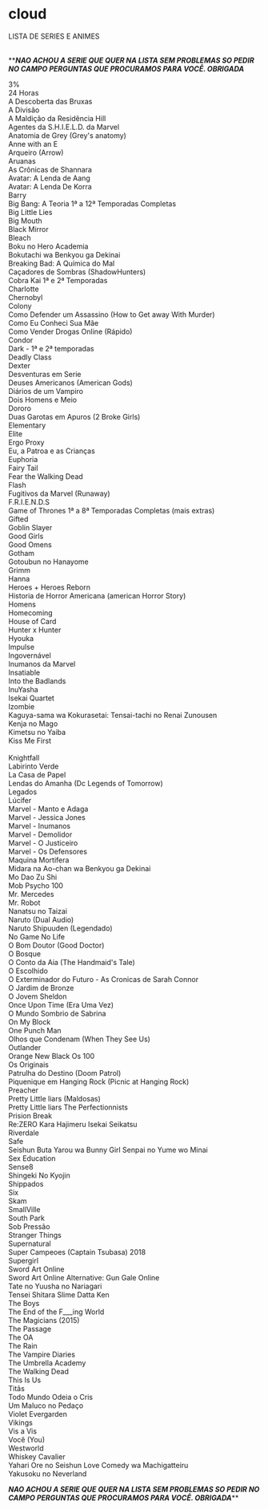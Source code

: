 # cloud
LISTA DE SERIES E ANIMES </br></br>

***********NAO ACHOU A SERIE QUE QUER NA LISTA SEM PROBLEMAS SO PEDIR NO CAMPO PERGUNTAS QUE PROCURAMOS PARA VOCÊ. OBRIGADA*********

3%</br>
24 Horas</br>
A Descoberta das Bruxas</br>
A Divisão </br>
A Maldição da Residência Hill</br>
Agentes da S.H.I.E.L.D. da Marvel</br>
Anatomia de Grey (Grey's anatomy)</br>
Anne with an E </br>
Arqueiro (Arrow)</br>
Aruanas</br>
As Crônicas de Shannara</br>
Avatar: A Lenda de Aang</br>
Avatar: A Lenda De Korra</br>
Barry </br>
Big Bang: A Teoria 1ª a 12ª Temporadas Completas </br>
Big Little Lies</br>
Big Mouth </br>
Black Mirror</br>
Bleach</br>
Boku no Hero Academia</br>
Bokutachi wa Benkyou ga Dekinai</br>
Breaking Bad: A Química do Mal</br>
Caçadores de Sombras (ShadowHunters) </br>
Cobra Kai 1ª e 2ª Temporadas </br>
Charlotte</br>
Chernobyl</br>
Colony </br>
Como Defender um Assassino (How to Get away With Murder)<br>
Como Eu Conheci Sua Mãe</br>
Como Vender Drogas Online (Rápido)</br>
Condor</br>
Dark - 1ª e 2ª temporadas </br>
Deadly Class</br>
Dexter</br>
Desventuras em Serie </br>
Deuses Americanos (American Gods)</br>
Diários de um Vampiro</br>
Dois Homens e Meio</br>
Dororo</br>
Duas Garotas em Apuros (2 Broke Girls)<br>
Elementary</br>
Elite</br>
Ergo Proxy</br>
Eu, a Patroa e as Crianças</br>
Euphoria </br>
Fairy Tail</br>
Fear the Walking Dead</br>
Flash</br>
Fugitivos da Marvel (Runaway)</br>
F.R.I.E.N.D.S</br>
Game of Thrones 1ª a 8ª Temporadas Completas (mais extras)</br>
Gifted </br>
Goblin Slayer</br>
Good Girls</br>
Good Omens</br>
Gotham</br>
Gotoubun no Hanayome</br>
Grimm</br>
Hanna</br>
Heroes + Heroes Reborn</br>
Historia de Horror Americana (american Horror Story)</br>
Homens</br>
Homecoming </br>
House of Card </br>
Hunter x Hunter</br>
Hyouka</br>
Impulse</br>
Ingovernável</br>
Inumanos da Marvel </br>
Insatiable</br>
Into the Badlands</br>
InuYasha</br>
Isekai Quartet</br>
Izombie </br>
Kaguya-sama wa Kokurasetai: Tensai-tachi no Renai Zunousen</br>
Kenja no Mago</br>
Kimetsu no Yaiba</br>
Kiss Me First </br> </br>
Knightfall </br>
Labirinto Verde</br>
La Casa de Papel </br>
Lendas do Amanha (Dc Legends of Tomorrow) </br>
Legados</br>
Lúcifer</br>
Marvel - Manto e Adaga </br>
Marvel - Jessica Jones </br>
Marvel - Inumanos</br>
Marvel - Demolidor</br>
Marvel - O Justiceiro</br>
Marvel - Os Defensores</br>
Maquina Mortifera </br>
Midara na Ao-chan wa Benkyou ga Dekinai</br>
Mo Dao Zu Shi</br>
Mob Psycho 100</br>
Mr. Mercedes </br>
Mr. Robot</br>
Nanatsu no Taizai</br>
Naruto (Dual Audio)</br>
Naruto Shipuuden (Legendado)</br>
No Game No Life</br>
O Bom Doutor (Good Doctor)</br>
O Bosque</br>
O Conto da Aia (The Handmaid's Tale)</br>
O Escolhido</br>
O Exterminador do Futuro - As Cronicas de Sarah Connor </br>
O Jardim de Bronze</br>
O Jovem Sheldon</br>
Once Upon Time (Era Uma Vez)</br>
O Mundo Sombrio de Sabrina</br>
On My Block</br>
One Punch Man</br>
Olhos que Condenam (When They See Us)</br>
Outlander <br>
Orange New Black
Os 100</br>
Os Originais</br>
Patrulha do Destino (Doom Patrol) </br>
Piquenique em Hanging Rock (Picnic at Hanging Rock) </br>
Preacher</br>
Pretty Little liars (Maldosas)</br>
Pretty Little liars The Perfectionnists </br>
Prision Break </br>
Re:ZERO Kara Hajimeru Isekai Seikatsu</br>
Riverdale</br>
Safe</br>
Seishun Buta Yarou wa Bunny Girl Senpai no Yume wo Minai</br>
Sex Education</br>
Sense8 </br>
Shingeki No Kyojin</br>
Shippados </br>
Six</br>
Skam</br>
SmallVille <br>
South Park</br>
Sob Pressão</br>
Stranger Things</br>
Supernatural </br>
Super Campeoes (Captain Tsubasa) 2018</br>
Supergirl </br>
Sword Art Online</br>
Sword Art Online Alternative: Gun Gale Online</br>
Tate no Yuusha no Nariagari</br>
Tensei Shitara Slime Datta Ken</br>
The Boys </br>
The End of the F___ing World</br>
The Magicians (2015)</br>
The Passage</br>
The OA</br>
The Rain </br>
The Vampire Diaries</br>
The Umbrella Academy</br>
The Walking Dead</br>
This Is Us</br>
Titãs</br>
Todo Mundo Odeia o Cris</br>
Um Maluco no Pedaço </br>
Violet Evergarden</br>
Vikings </br>
Vis a Vis <br>
Você (You) </br>
Westworld</br>
Whiskey Cavalier</br>
Yahari Ore no Seishun Love Comedy wa Machigatteiru</br>
Yakusoku no Neverland</br>

*********NAO ACHOU A SERIE QUE QUER NA LISTA SEM PROBLEMAS SO PEDIR NO CAMPO PERGUNTAS QUE PROCURAMOS PARA VOCÊ. OBRIGADA***********
